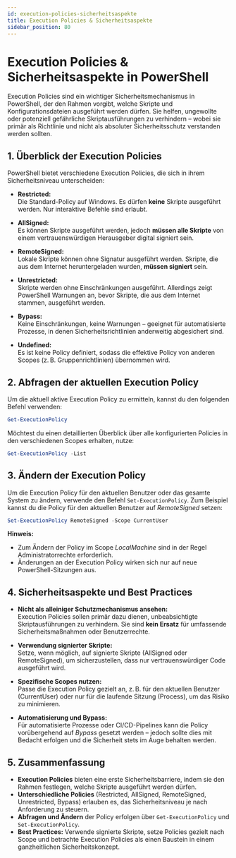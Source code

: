 ```yaml
---
id: execution-policies-sicherheitsaspekte
title: Execution Policies & Sicherheitsaspekte
sidebar_position: 80
---
```


# Execution Policies & Sicherheitsaspekte in PowerShell

Execution Policies sind ein wichtiger Sicherheitsmechanismus in PowerShell, der den Rahmen vorgibt, welche Skripte und Konfigurationsdateien ausgeführt werden dürfen. Sie helfen, ungewollte oder potenziell gefährliche Skriptausführungen zu verhindern – wobei sie primär als Richtlinie und nicht als absoluter Sicherheitsschutz verstanden werden sollten.

## 1. Überblick der Execution Policies

PowerShell bietet verschiedene Execution Policies, die sich in ihrem Sicherheitsniveau unterscheiden:

- **Restricted:**  
  Die Standard-Policy auf Windows. Es dürfen **keine** Skripte ausgeführt werden. Nur interaktive Befehle sind erlaubt.

- **AllSigned:**  
  Es können Skripte ausgeführt werden, jedoch **müssen alle Skripte** von einem vertrauenswürdigen Herausgeber digital signiert sein.

- **RemoteSigned:**  
  Lokale Skripte können ohne Signatur ausgeführt werden. Skripte, die aus dem Internet heruntergeladen wurden, **müssen signiert** sein.

- **Unrestricted:**  
  Skripte werden ohne Einschränkungen ausgeführt. Allerdings zeigt PowerShell Warnungen an, bevor Skripte, die aus dem Internet stammen, ausgeführt werden.

- **Bypass:**  
  Keine Einschränkungen, keine Warnungen – geeignet für automatisierte Prozesse, in denen Sicherheitsrichtlinien anderweitig abgesichert sind.

- **Undefined:**  
  Es ist keine Policy definiert, sodass die effektive Policy von anderen Scopes (z. B. Gruppenrichtlinien) übernommen wird.

## 2. Abfragen der aktuellen Execution Policy

Um die aktuell aktive Execution Policy zu ermitteln, kannst du den folgenden Befehl verwenden:

```powershell
Get-ExecutionPolicy
```

Möchtest du einen detaillierten Überblick über alle konfigurierten Policies in den verschiedenen Scopes erhalten, nutze:

```powershell
Get-ExecutionPolicy -List
```

## 3. Ändern der Execution Policy

Um die Execution Policy für den aktuellen Benutzer oder das gesamte System zu ändern, verwende den Befehl `Set-ExecutionPolicy`. Zum Beispiel kannst du die Policy für den aktuellen Benutzer auf *RemoteSigned* setzen:

```powershell
Set-ExecutionPolicy RemoteSigned -Scope CurrentUser
```

**Hinweis:**  
- Zum Ändern der Policy im Scope *LocalMachine* sind in der Regel Administratorrechte erforderlich.
- Änderungen an der Execution Policy wirken sich nur auf neue PowerShell-Sitzungen aus.

## 4. Sicherheitsaspekte und Best Practices

- **Nicht als alleiniger Schutzmechanismus ansehen:**  
  Execution Policies sollen primär dazu dienen, unbeabsichtigte Skriptausführungen zu verhindern. Sie sind **kein Ersatz** für umfassende Sicherheitsmaßnahmen oder Benutzerrechte.

- **Verwendung signierter Skripte:**  
  Setze, wenn möglich, auf signierte Skripte (AllSigned oder RemoteSigned), um sicherzustellen, dass nur vertrauenswürdiger Code ausgeführt wird.

- **Spezifische Scopes nutzen:**  
  Passe die Execution Policy gezielt an, z. B. für den aktuellen Benutzer (CurrentUser) oder nur für die laufende Sitzung (Process), um das Risiko zu minimieren.

- **Automatisierung und Bypass:**  
  Für automatisierte Prozesse oder CI/CD-Pipelines kann die Policy vorübergehend auf *Bypass* gesetzt werden – jedoch sollte dies mit Bedacht erfolgen und die Sicherheit stets im Auge behalten werden.

## 5. Zusammenfassung

- **Execution Policies** bieten eine erste Sicherheitsbarriere, indem sie den Rahmen festlegen, welche Skripte ausgeführt werden dürfen.
- **Unterschiedliche Policies** (Restricted, AllSigned, RemoteSigned, Unrestricted, Bypass) erlauben es, das Sicherheitsniveau je nach Anforderung zu steuern.
- **Abfragen und Ändern** der Policy erfolgen über `Get-ExecutionPolicy` und `Set-ExecutionPolicy`.
- **Best Practices:** Verwende signierte Skripte, setze Policies gezielt nach Scope und betrachte Execution Policies als einen Baustein in einem ganzheitlichen Sicherheitskonzept.

